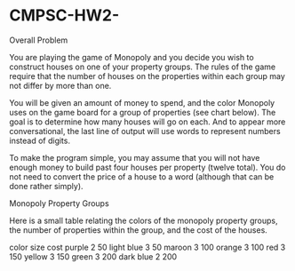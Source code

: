 # CMPSC-HW2-

Overall Problem

You are playing the game of Monopoly and you decide you wish to construct houses on one of your property groups.   The rules of the game require that the number of houses on the properties within each group may not differ by more than one.

You will be given an amount of money to spend, and the color Monopoly uses on the game board for a group of properties (see chart below).  The goal is to determine how many houses will go on each.  And to appear more conversational, the last line of output will use words to represent numbers instead of digits.

To make the program simple, you may assume that you will not have enough money to build past four houses per property (twelve total).   You do not need to convert the price of a house to a word (although that can be done rather simply).

Monopoly Property Groups

Here is a small table relating the colors of the monopoly property groups, the number of properties within the group, and the cost of the houses.

color	size	cost
purple	  2	  50
light blue	  3	  50
maroon	  3	100
orange	  3	100
red	  3	150
yellow	  3	150
green	  3	200
dark blue	  2	200

